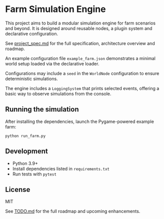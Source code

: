 # Farm Simulation Engine

This project aims to build a modular simulation engine for farm scenarios and beyond. It is designed around reusable nodes, a plugin system and declarative configuration.

See [project_spec.md](project_spec.md) for the full specification, architecture overview and roadmap.

An example configuration file `example_farm.json` demonstrates a minimal world setup loaded via the declarative loader.

Configurations may include a `seed` in the `WorldNode` configuration to ensure
deterministic simulations.

The engine includes a `LoggingSystem` that prints selected events, offering a basic way to observe simulations from the console.

## Running the simulation

After installing the dependencies, launch the Pygame-powered example farm:

```
python run_farm.py
```

## Development

* Python 3.9+
* Install dependencies listed in `requirements.txt`
* Run tests with `pytest`

## License

MIT

See [TODO.md](TODO.md) for the full roadmap and upcoming enhancements.
